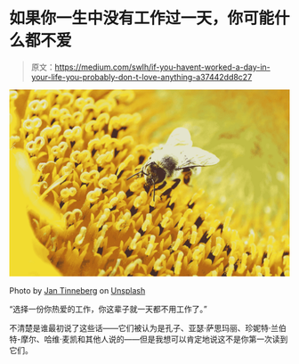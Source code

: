 # 如果你一生中没有工作过一天，你可能什么都不爱

> 原文：<https://medium.com/swlh/if-you-havent-worked-a-day-in-your-life-you-probably-don-t-love-anything-a37442dd8c27>

![](img/a3bc2570eaa0b1a2e27add88928927bc.png)

Photo by [Jan Tinneberg](https://unsplash.com/photos/r_vsfAwcK4U?utm_source=unsplash&utm_medium=referral&utm_content=creditCopyText) on [Unsplash](https://unsplash.com/search/photos/hard-work?utm_source=unsplash&utm_medium=referral&utm_content=creditCopyText)

“选择一份你热爱的工作，你这辈子就一天都不用工作了。”

不清楚是谁最初说了这些话——它们被认为是孔子、亚瑟·萨思玛丽、珍妮特·兰伯特-摩尔、哈维·麦凯和其他人说的——但是我想可以肯定地说这不是你第一次读到它们。